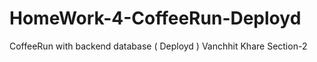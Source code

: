 # HomeWork-4-CoffeeRun-Deployd
CoffeeRun with backend database ( Deployd )
Vanchhit Khare
Section-2
